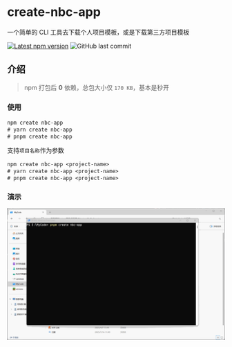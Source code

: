 # create-nbc-app

一个简单的 CLI 工具去下载个人项目模板，或是下载第三方项目模板

[![Latest npm version](https://img.shields.io/npm/v/create-nbc-app.svg)](https://www.npmjs.com/package/create-nbc-app)
![GitHub last commit](https://img.shields.io/github/last-commit/NiButCrazy/create-nbc-app?label=%E4%B8%8A%E6%AC%A1%E6%8F%90%E4%BA%A4)

## 介绍

> npm 打包后 **0** 依赖，总包大小仅 `170 KB`，基本是秒开

### 使用

```shell
npm create nbc-app
# yarn create nbc-app
# pnpm create nbc-app
```

支持`项目名称`作为参数

```shell
npm create nbc-app <project-name>
# yarn create nbc-app <project-name>
# pnpm create nbc-app <project-name>
```

### 演示

![演示动图](https://github.com/NiButCrazy/create-nbc-app/blob/master/public/snap/p1.gif)
